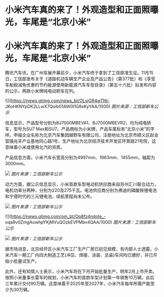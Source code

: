 # 小米汽车真的来了！外观造型和正面照曝光，车尾是“北京小米”

# 小米汽车真的来了！外观造型和正面照曝光，车尾是“北京小米”

腾讯汽车讯，在广州车展开幕前夕，小米汽车终于拿到了工信部准生证。11月15日，工信部发布关于《道路机动车辆生产企业及产品公告》（第377批）和《享受车船税减免优惠的节约能源使用新能源汽车车型目录》（第五十六批）拟发布内容的公示，两款小米牌纯电动轿车在列。

![](https://inews.gtimg.com/news_bt/OLsjGR4wTNt-
JKoHKNYpDK2LLwX7Qoib01AW0l1G8xKyYAA/1000) _图片来源：工信部新车公示_

信息显示，产品型号分别为BJ7000MBEVA1、BJ7000MBEVR2，均为纯电轿车，型号为SU7
Max和SU7。产品商标为小米牌，产品车尾标有“北京小米”的字样。申报企业名称为北京汽车集团越野车有限公司，注册地址为北京市顺义区赵全营镇兆丰产业基地同心路1号，生产地址为北京经济技术开发区环景路21号院，这意味着小米或使用北汽的资质。

产品信息方面，小米汽车长宽高分别为4997mm、1963mm、1455mm，轴距为3000mm。

![](https://inews.gtimg.com/news_bt/OaqJFAVG6Uz4nZYNsrOHdjuT6fe3PquHPbQPZ__maKmOEAA/1000)
_图片来源：工信部新车公示_

动力方面，据公示信息显示，小米首款车型电动机供应商来自苏州汇川联合动力，电机功率分两种，分别为220及275千瓦。电池供应商分别为弗迪的磷酸铁锂电池和宁德时代的三元锂电池，续航里程尚未公布。

![](https://inews.gtimg.com/om_bt/OZzXu2OZHV4c0ylgtOmxytORfFmo8Dgm5052AHqTgm0AEAA/1000)
_图片来源：工信部新车公示_

![](https://inews.gtimg.com/om_bt/Op8fz4ndote_-
oqa9v0ZmgAowhpYKjMVuQOzkEVPMbv4QAA/1000) _图片来源：工信部新车公示_

![](https://inews.gtimg.com/om_bt/OPgMLsYqK9q-6SH1j7HWdJiv9xfWCdhKjEMMkCwLPdEGUAA/1000)
_图片来源：工信部新车公示_

据市场消息，北京经开区小米汽车工厂生产厂房已初见规模，有内部人士透露，小米汽车一期工厂内四大制造工艺(冲压、焊接、涂装、总装)车间均已建好，并已开始小批量试生产。

此外，还有知情人士表示，小米汽车将在下月开始批量生产，明年2月上市开卖。按照小米董事长雷军的规划，小米汽车的首款车型计划第一年销售10万辆，此后三年累计交付90万辆。这意味着于2025年至2027年，小米汽车每年所需产能至少为30万辆。

